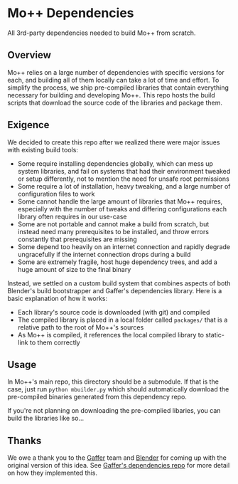 # Mo++ Dependencies

All 3rd-party dependencies needed to build Mo++ from scratch.

## Overview

Mo++ relies on a large number of dependencies with specific versions for each, and building all of them locally can take a lot of time and effort. To simplify the process, we ship pre-compiled libraries that contain everything necessary for building and developing Mo++. This repo hosts the build scripts that download the source code of the libraries and package them.

## Exigence

We decided to create this repo after we realized there were major issues with existing build tools:

- Some require installing dependencies globally, which can mess up system libraries, and fail on systems that had their environment tweaked or setup differently, not to mention the need for unsafe root permissions
- Some require a lot of installation, heavy tweaking, and a large number of configuration files to work
- Some cannot handle the large amount of libraries that Mo++ requires, especially with the number of tweaks and differing configurations each library often requires in our use-case
- Some are not portable and cannot make a build from scratch, but instead need many prerequisites to be installed, and throw errors constantly that prerequisites are missing
- Some depend too heavily on an internet connection and rapidly degrade ungracefully if the internet connection drops during a build
- Some are extremely fragile, host huge dependency trees, and add a huge amount of size to the final binary

Instead, we settled on a custom build system that combines aspects of both Blender's build bootstrapper and Gaffer's dependencies library. Here is a basic explanation of how it works:

- Each library's source code is downloaded (with git) and compiled
- The compiled library is placed in a local folder called `packages/` that is a relative path to the root of Mo++'s sources
- As Mo++ is compiled, it references the local compiled library to static-link to them correctly

## Usage

In Mo++'s main repo, this directory should be a submodule. If that is the case, just run `python mbuilder.py` which should automatically download the pre-compiled binaries generated from this dependency repo.

If you're not planning on downloading the pre-complied libaries, you can build the libraries like so...

## Thanks

We owe a thank you to the [Gaffer](https://gafferhq.org) team and [Blender](https://blender.org) for coming up with the original version of this idea. See [Gaffer's dependencies repo](https://github.com/GafferHQ/dependencies) for more detail on how they implemented this.
